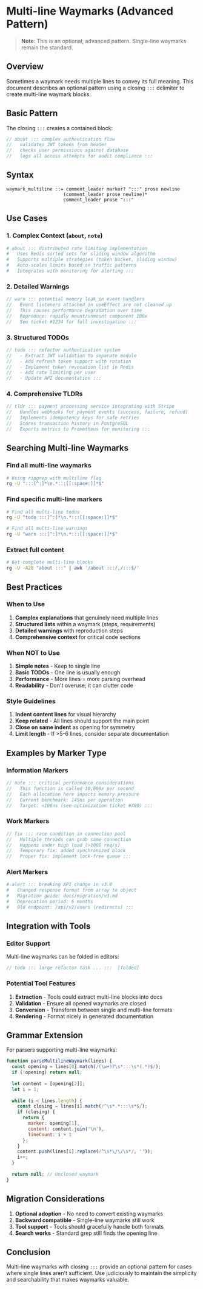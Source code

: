 <!-- tldr ::: Advanced pattern for multi-line waymarks using closing ::: delimiter -->
# Multi-line Waymarks (Advanced Pattern)

> **Note**: This is an optional, advanced pattern. Single-line waymarks remain the standard.

## Overview

Sometimes a waymark needs multiple lines to convey its full meaning. This document describes an optional pattern using a closing `:::` delimiter to create multi-line waymark blocks.

## Basic Pattern

The closing `:::` creates a contained block:

```javascript
// about ::: complex authentication flow
//   validates JWT tokens from header
//   checks user permissions against database
//   logs all access attempts for audit compliance :::
```

## Syntax

```ebnf
waymark_multiline ::= comment_leader marker? ":::" prose newline
                     (comment_leader prose newline)*
                     comment_leader prose ":::"
```

## Use Cases

### 1. Complex Context (`about`, `note`)

```python
# about ::: distributed rate limiting implementation
#   Uses Redis sorted sets for sliding window algorithm
#   Supports multiple strategies (token bucket, sliding window)
#   Auto-scales limits based on traffic patterns
#   Integrates with monitoring for alerting :::
```

### 2. Detailed Warnings

```typescript
// warn ::: potential memory leak in event handlers
//   Event listeners attached in useEffect are not cleaned up
//   This causes performance degradation over time
//   Reproduce: rapidly mount/unmount component 100x
//   See ticket #1234 for full investigation :::
```

### 3. Structured TODOs

```rust
// todo ::: refactor authentication system
//   - Extract JWT validation to separate module
//   - Add refresh token support with rotation
//   - Implement token revocation list in Redis
//   - Add rate limiting per user
//   - Update API documentation :::
```

### 4. Comprehensive TLDRs

```javascript
// tldr ::: payment processing service integrating with Stripe
//   Handles webhooks for payment events (success, failure, refund)
//   Implements idempotency keys for safe retries
//   Stores transaction history in PostgreSQL
//   Exports metrics to Prometheus for monitoring :::
```

## Searching Multi-line Waymarks

### Find all multi-line waymarks
```bash
# Using ripgrep with multiline flag
rg -U ":::[^:]*\n.*:::[[:space:]]*$"
```

### Find specific multi-line markers
```bash
# Find all multi-line todos
rg -U "todo :::[^:]*\n.*:::[[:space:]]*$"

# Find all multi-line warnings
rg -U "warn :::[^:]*\n.*:::[[:space:]]*$"
```

### Extract full content
```bash
# Get complete multi-line blocks
rg -U -A20 "about :::" | awk '/about :::/,/:::$/'
```

## Best Practices

### When to Use

1. **Complex explanations** that genuinely need multiple lines
2. **Structured lists** within a waymark (steps, requirements)
3. **Detailed warnings** with reproduction steps
4. **Comprehensive context** for critical code sections

### When NOT to Use

1. **Simple notes** - Keep to single line
2. **Basic TODOs** - One line is usually enough
3. **Performance** - More lines = more parsing overhead
4. **Readability** - Don't overuse; it can clutter code

### Style Guidelines

1. **Indent content lines** for visual hierarchy
2. **Keep related** - All lines should support the main point
3. **Close on same indent** as opening for symmetry
4. **Limit length** - If >5-6 lines, consider separate documentation

## Examples by Marker Type

### Information Markers

```go
// note ::: critical performance considerations
//   This function is called 10,000x per second
//   Each allocation here impacts memory pressure
//   Current benchmark: 145ns per operation
//   Target: <100ns (see optimization ticket #789) :::
```

### Work Markers

```java
// fix ::: race condition in connection pool
//   Multiple threads can grab same connection
//   Happens under high load (>1000 req/s)
//   Temporary fix: added synchronized block
//   Proper fix: implement lock-free queue :::
```

### Alert Markers

```python
# alert ::: breaking API change in v3.0
#   Changed response format from array to object
#   Migration guide: docs/migration/v3.md
#   Deprecation period: 6 months
#   Old endpoint: /api/v2/users (redirects) :::
```

## Integration with Tools

### Editor Support

Multi-line waymarks can be folded in editors:
```javascript
// todo ::: large refactor task ... :::  [folded]
```

### Potential Tool Features

1. **Extraction** - Tools could extract multi-line blocks into docs
2. **Validation** - Ensure all opened waymarks are closed
3. **Conversion** - Transform between single and multi-line formats
4. **Rendering** - Format nicely in generated documentation

## Grammar Extension

For parsers supporting multi-line waymarks:

```javascript
function parseMultilineWaymark(lines) {
  const opening = lines[0].match(/(\w+)?\s*:::\s*(.*)$/);
  if (!opening) return null;
  
  let content = [opening[2]];
  let i = 1;
  
  while (i < lines.length) {
    const closing = lines[i].match(/^\s*.*:::\s*$/);
    if (closing) {
      return {
        marker: opening[1],
        content: content.join('\n'),
        lineCount: i + 1
      };
    }
    content.push(lines[i].replace(/^\s*\/\/\s*/, ''));
    i++;
  }
  
  return null; // Unclosed waymark
}
```

## Migration Considerations

1. **Optional adoption** - No need to convert existing waymarks
2. **Backward compatible** - Single-line waymarks still work
3. **Tool support** - Tools should gracefully handle both formats
4. **Search works** - Standard grep still finds the opening line

## Conclusion

Multi-line waymarks with closing `:::` provide an optional pattern for cases where single lines aren't sufficient. Use judiciously to maintain the simplicity and searchability that makes waymarks valuable.